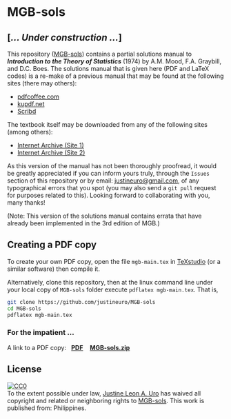 # MGB-sols

## [*&hellip; Under construction &hellip;*]  
  
This repository ([MGB-sols](https://github.com/justineuro/MGB-sols)) contains a partial solutions manual to ***Introduction to the Theory of Statistics*** (1974)
by A.M. Mood, F.A. Graybill, and D.C. Boes. The solutions manual that is given here (PDF and LaTeX codes) is a re-make  of a previous manual that may be found at the following sites (there may others):

* [pdfcoffee.com](https://pdfcoffee.com/introduction-to-the-theory-of-statistics-solutions-manual-1974-mood-graybill-pdf-free.html)
* [kupdf.net](https://kupdf.net/download/introduction-to-the-theory-of-statistics-solutions-manual-1974-mood-graybillpdf_59b92c8c08bbc59450894cb7_pdf)
* [Scribd](https://www.scribd.com/document/327373269/Introduction-to-the-Theory-of-Statistics-Solutions-Manual-1974-Mood-Graybill)


The textbook itself may be downloaded from any of the following sites (among others):

* [Internet Archive (Site 1)](https://archive.org/details/in.ernet.dli.2015.132521)
* [Internet Archive (Site 2)](https://archive.org/details/in.ernet.dli.2015.137786)

As this version of the manual has not been thoroughly proofread, it would be greatly appreciated if you can inform yours truly, through the `Issues` section of this repository or by email: [justineuro@gmail.com](mailto:justineuro@gmail.com), of any typographical errors that you spot (you may also send a `git pull` request for purposes related to this). Looking forward to collaborating with you, many thanks!

(Note: This version of the solutions manual contains errata that have already been implemented in the 3rd edition of MGB.)

## Creating a PDF copy
To create your own PDF copy, open the file `mgb-main.tex` in [TeXstudio](https://texstudio.org/) (or a similar software) then compile it.  

Alternatively, clone this repository, then at the linux command line under your local copy of `MGB-sols` folder execute `pdflatex mgb-main.tex`.  That is,
```bash
git clone https://github.com/justineuro/MGB-sols
cd MGB-sols
pdflatex mgb-main.tex
```

### For the impatient &hellip;
A link to a PDF copy: &nbsp; [**PDF**](https://github.com/justineuro/MGB-sols/blob/main/mgb-main.pdf) &nbsp;&nbsp; [**MGB-sols.zip**]()


## License
<p xmlns:dct="http://purl.org/dc/terms/" xmlns:vcard="http://www.w3.org/2001/vcard-rdf/3.0#">
  <a rel="license"
     href="http://creativecommons.org/publicdomain/zero/1.0/">
    <img src="http://i.creativecommons.org/p/zero/1.0/88x31.png" style="border-style: none;" alt="CC0" />
  </a>
  <br />
  To the extent possible under law,
  <a rel="dct:publisher"
     href="https://github.com/justineuro">
    <span property="dct:title">Justine Leon A. Uro</span></a>
  has waived all copyright and related or neighboring rights to
  <span property="dct:title"><a href="https://github.com/justineuro/MGB-sols">MGB-sols</a></span>.
This work is published from:
<span property="vcard:Country" datatype="dct:ISO3166"
      content="PH" about="https://github.com/justineuro/MGB-sols">
  Philippines</span>.
</p>
